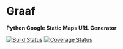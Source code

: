 # Graaf
**Python Google Static Maps URL Generator**

[![Build Status](https://travis-ci.org/ethanal/graaff.svg)](https://travis-ci.org/ethanal/graaff)
[![Coverage Status](https://img.shields.io/coveralls/ethanal/graaff.svg)](https://coveralls.io/r/ethanal/graaff)


